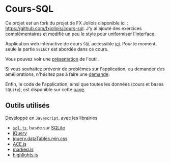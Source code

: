 # Cours-SQL
Ce projet est un fork du projet de FX Jollois disponible ici : https://github.com/fxjollois/cours-sql. J'y ai ajouté des exercices complémentaires et modifié un peu le style pour uniformiser l'interface.


Application web interactive de cours `SQL` accessible [ici](http://www.charon.org/cours-sql/index.html). Pour le moment, seule la partie `SELECT` est abordée dans ce cours.

Vous pouvez voir une [présentation](https://www.charon.org/cours-sql/presentation/) de l'outil.

Si vous souhaitez prévenir de problèmes sur l'application, ou demander des améliorations, n'hésitez pas à faire une [demande](https://github.com/jncharon/cours-sql/issues).

Enfin, le code de l'application, ainsi que toutes les données (cours et bases `SQLite`), est disponible sur cette [page](https://github.com/jncharon/cours-sql).

## Outils utilisés

Développé en `Javascript`, avec les librairies 

- [`sql.js`](https://github.com/kripken/sql.js/), basée sur [SQLite](https://www.sqlite.org/)
- [jQuery](https://jquery.com/)
- [jquery.dataTables.min.css](https://datatables.net/)
- [ACE.js](https://ace.c9.io/)
- [marked.js](https://marked.js.org/)
- [highlights.js](https://highlightjs.org/)
